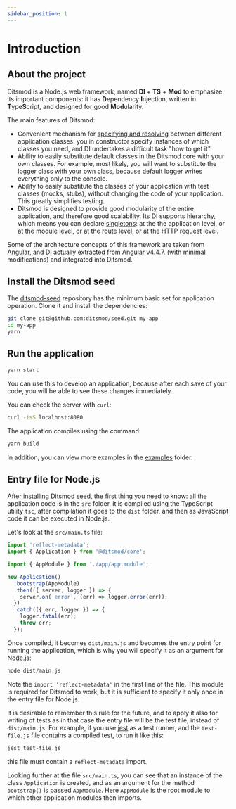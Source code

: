 ```yaml
---
sidebar_position: 1
---
```


# Introduction

## About the project

Ditsmod is a Node.js web framework, named **DI** + **TS** + **Mod** to emphasize its important
components: it has **D**ependency **I**njection, written in **T**ype**S**cript, and designed for
good **Mod**ularity.

The main features of Ditsmod:

- Convenient mechanism for [specifying and resolving][8] between different application classes: you
in constructor specify instances of which classes you need, and DI undertakes a difficult task
"how to get it".
- Ability to easily substitute default classes in the Ditsmod core with your own classes.
For example, most likely, you will want to substitute the logger class with your own class, because
default logger writes everything only to the console.
- Ability to easily substitute the classes of your application with test classes (mocks, stubs),
without changing the code of your application. This greatly simplifies testing.
- Ditsmod is designed to provide good modularity of the entire application, and therefore good
scalability. Its DI supports hierarchy, which means you can declare [singletons][12]: at the
the application level, or at the module level, or at the route level, or at the HTTP request level.

Some of the architecture concepts of this framework are taken from [Angular][9], and [DI][11]
actually extracted from Angular v4.4.7. (with minimal modifications) and integrated into Ditsmod.

## Install the Ditsmod seed

The [ditsmod-seed][2] repository has the minimum basic set for application operation. Clone it and
install the dependencies:

```bash
git clone git@github.com:ditsmod/seed.git my-app
cd my-app
yarn
```

## Run the application

```bash
yarn start
```

You can use this to develop an application, because after each save of your code, you will be able
to see these changes immediately.

You can check the server with `curl`:

```bash
curl -isS localhost:8080
```

The application compiles using the command:

```bash
yarn build
```

In addition, you can view more examples in the [examples][4] folder.

## Entry file for Node.js

After [installing Ditsmod seed][1], the first thing you need to know: all the application code is
in the `src` folder, it is compiled using the TypeScript utility `tsc`, after compilation it goes
to the `dist` folder, and then as JavaScript code it can be executed in Node.js.

Let's look at the `src/main.ts` file:

```ts
import 'reflect-metadata';
import { Application } from '@ditsmod/core';

import { AppModule } from './app/app.module';

new Application()
  .bootstrap(AppModule)
  .then(({ server, logger }) => {
    server.on('error', (err) => logger.error(err));
  })
  .catch(({ err, logger }) => {
    logger.fatal(err);
    throw err;
  });
```

Once compiled, it becomes `dist/main.js` and becomes the entry point for running the application,
which is why you will specify it as an argument for Node.js:

```bash
node dist/main.js
```

Note the `import 'reflect-metadata'` in the first line of the file. This module is required for
Ditsmod to work, but it is sufficient to specify it only once in the entry file for Node.js.

It is desirable to remember this rule for the future, and to apply it also for writing of tests as
in that case the entry file will be the test file, instead of `dist/main.js`. For example, if you
use [jest][10] as a test runner, and the `test-file.js` file contains a compiled test, to run it
like this:

```bash
jest test-file.js
```

this file must contain a `reflect-metadata` import.

Looking further at the file `src/main.ts`, you can see that an instance of the class `Application`
is created, and as an argument for the method `bootstrap()` is passed `AppModule`. Here
`AppModule` is the root module to which other application modules then imports.


[1]: #install-the-ditsmod-seed
[2]: https://github.com/ditsmod/seed
[4]: https://github.com/ditsmod/ditsmod/tree/main/examples
[8]: https://en.wikipedia.org/wiki/Dependency_injection
[9]: https://github.com/angular/angular
[10]: https://jestjs.io/en/
[11]: https://github.com/ts-stack/di
[12]: https://en.wikipedia.org/wiki/Singleton_pattern
